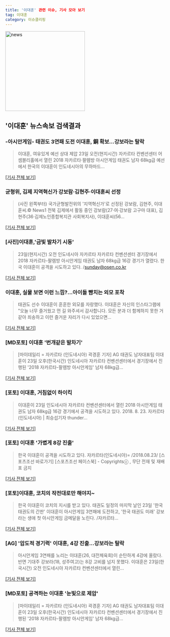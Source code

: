 ```yaml
---
title: '이대훈' 관련 이슈, 기사 모아 보기
tag: 이대훈
category: 이슈클리핑
---
```

<img width="250" alt="news" src="https://user-images.githubusercontent.com/42597476/44503468-74a2c480-a6d1-11e8-96ce-d3a2ce3119a1.png">

## **'이대훈'** 뉴스속보 검색결과
### -아시안게임- 태권도 3연패 도전 이대훈, 銅 확보…강보라는 탈락

>이대훈, 여유있게 예선 상대 제압 23일 오전(현지시간) 자카르타 컨벤션센터 어셈블리홀에서 열린 2018 자카르타·팔렘방 아시안게임 태권도 남자 68kg급 예선에서 한국의 이대훈이 인도네시아의 무하마드...

[[기사 전체 보기]](http://app.yonhapnews.co.kr/YNA/Basic/SNS/r.aspx?c=AKR20180823094300007&did=1195m)

### 균형위, 김제 지역혁신가 강보람·김현주·이대훈씨 선정

>(사진 왼쪽부터) 국가균형발전위의 '지역혁신가'로 선정된 강보람, 김현주, 이대훈씨.© News1 전북 김제에서 활동 중인 강보람(27·여·강보람 고구마 대표), 김현주(36·김제노인종합복지관 사회복지사), 이대훈씨(56...

[[기사 전체 보기]](http://news1.kr/articles/?3406101)

### [사진]이대훈,'금빛 발차기 시동'

>23일(현지시간) 오전 인도네시아 자카르타 자카르타 컨벤션센터 경기장에서 2018 자카르타-팔렘방 아시안게임 태권도 남자 68kg급 16강 경기가 열렸다. 한국 이대훈이 공격을 시도하고 있다. /sunday@osen.co.kr

[[기사 전체 보기]](http://www.osen.co.kr/article/G1110973504)

### 이대훈, 실물 보면 이런 느낌?…아이돌 뺨치는 외모 포착

>태권도 선수 이대훈이 훈훈한 외모를 자랑했다. 이대훈은 자신의 인스타그램에 "오늘 너무 즐거웠고 먼 길 와주셔서 감사합니다. 모든 분과 더 함께하지 못한 거 같아 죄송하고 이런 즐거운 자리가 다시 있었으면...

[[기사 전체 보기]](http://www.whitepaper.co.kr/news/articleView.html?idxno=110691)

### [MD포토] 이대훈 '번개같은 발차기'

>[마이데일리 = 자카르타 (인도네시아) 곽경훈 기자] AG 태권도 남자대표팀 이대훈이 23일 오후(한국시간) 인도네시아 자카르타 컨벤션센터에서 경기장에서 진행된 '2018 자카르타-팔렘방 아시안게임' 남자 68kg급...

[[기사 전체 보기]](http://www.mydaily.co.kr/new_yk/html/read.php?newsid=201808231340117968&ext=na)

### [포토] 이대훈, 거침없이 하이킥

>이대훈이 23일 인도네시아 자카르타 컨벤션센터에서 열린 2018 아시안게임 태권도 남자 68kg급 16강 경기에서 공격을 시도하고 있다. 2018. 8. 23. 자카르타(인도네시아) | 최승섭기자 thunder...

[[기사 전체 보기]](http://www.sportsseoul.com/news/read/672821)

### [포토] 이대훈 '가볍게 8강 진출'

>한국 이대훈이 공격을 시도하고 있다. 자카르타(인도네시아)= /2018.08.23/ [스포츠조선 바로가기] [스포츠조선 페이스북] - Copyrightsⓒ , 무단 전재 및 재배포 금지

[[기사 전체 보기]](http://sports.chosun.com/news/ntype.htm?id=201808230100212020016115&servicedate=20180823)

### [포토]이대훈, 코치의 작전대로만 해야지~

>한국 이대훈이 코치의 지시를 받고 있다. 태권도 일정의 마지막 날인 23일 '한국 태권도의 간판' 이대훈이 아시안게임 3연패에 도전하고, '한국 태권도 미래' 강보라는 생애 첫 아시안게임 금메달을 노린다. /자카르타...

[[기사 전체 보기]](http://joynews.inews24.com/php/news_view.php?g_menu=702500&g_serial=1119642&rrf=nv)

### [AG] '압도적 경기력' 이대훈, 4강 진출...강보라는 탈락

>아시안게임 3연패를 노리는 이대훈(26, 대전체육회)이 순탄하게 4강에 올랐다. 반면 기대주 강보라(18, 성주여고)는 8강 고비를 넘지 못했다. 이대훈은 23일(한국시간) 오전 인도네시아 자카르타 컨벤션센터에서 열린...

[[기사 전체 보기]](http://www.osen.co.kr/article/G1110973523)

### [MD포토] 공격하는 이대훈 '눈빛으로 제압'

>[마이데일리 = 자카르타 (인도네시아) 곽경훈 기자] AG 태권도 남자대표팀 이대훈이 23일 오후(한국시간) 인도네시아 자카르타 컨벤션센터에서 경기장에서 진행된 '2018 자카르타-팔렘방 아시안게임' 남자 68kg급...

[[기사 전체 보기]](http://www.mydaily.co.kr/new_yk/html/read.php?newsid=201808231339728554&ext=na)


